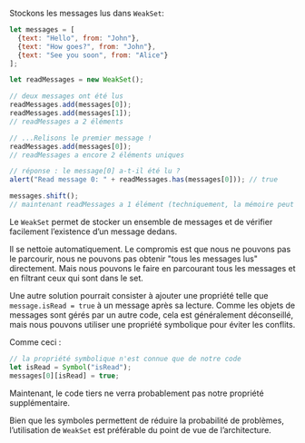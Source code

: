 Stockons les messages lus dans `WeakSet`:

```js run
let messages = [
  {text: "Hello", from: "John"},
  {text: "How goes?", from: "John"},
  {text: "See you soon", from: "Alice"}
];

let readMessages = new WeakSet();

// deux messages ont été lus
readMessages.add(messages[0]);
readMessages.add(messages[1]);
// readMessages a 2 éléments

// ...Relisons le premier message !
readMessages.add(messages[0]);
// readMessages a encore 2 éléments uniques

// réponse : le message[0] a-t-il été lu ?
alert("Read message 0: " + readMessages.has(messages[0])); // true

messages.shift();
// maintenant readMessages a 1 élément (techniquement, la mémoire peut être nettoyée plus tard)
```

Le `WeakSet` permet de stocker un ensemble de messages et de vérifier facilement l’existence d’un message dedans.

Il se nettoie automatiquement. Le compromis est que nous ne pouvons pas le parcourir, nous ne pouvons pas obtenir "tous les messages lus" directement. Mais nous pouvons le faire en parcourant tous les messages et en filtrant ceux qui sont dans le set.

Une autre solution pourrait consister à ajouter une propriété telle que `message.isRead = true` à un message après sa lecture. Comme les objets de messages sont gérés par un autre code, cela est généralement déconseillé, mais nous pouvons utiliser une propriété symbolique pour éviter les conflits.

Comme ceci :
```js
// la propriété symbolique n'est connue que de notre code
let isRead = Symbol("isRead");
messages[0][isRead] = true;
```

Maintenant, le code tiers ne verra probablement pas notre propriété supplémentaire.

Bien que les symboles permettent de réduire la probabilité de problèmes, l’utilisation de `WeakSet` est préférable du point de vue de l’architecture.
